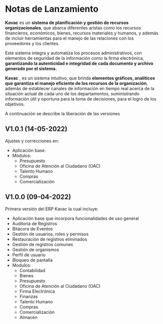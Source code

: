 # Notas de Lanzamiento

**Kavac** es un **sistema de planificación y gestión de recursos organizacionales**, que abarca diferentes aristas como los recursos financieros, económicos, bienes, recursos materiales y humanos, y además de incluir herramientas para el manejo de las relaciones con los proveedores y los clientes.

Este sistema integra y automatiza los procesos administrativos, con elementos de seguridad de la información como la firma electrónica, **garantizando la autenticidad e integridad de cada documento y archivo generado por el sistema.**

**Kavac** , es un sistema intuitivo, que brinda **elementos gráficos, analíticos que garantiza el manejo eficiente de los recursos de la organización**, además de establecer canales de información en tiempo real acerca de la situación actual de cada uno de los departamentos, suministrando información útil y oportuna para la toma de decisiones, para el logro de los objetivos.

A continuación se describe la liberación de las versiones

## V1.0.1 (14-05-2022)

Ajustes y correcciones en:

* Aplicación base.
* Módulos:
  * Presupuesto
  * Oficina de Atención al Ciudadano (OAC)
  * Talento Humano
  * Compras
  * Comercialización

## V1.0.0 (09-04-2022)

Primera versión del ERP Kavac la cual incluye:

* Aplicación base que incorpora funcionalidades de uso general
* Auditoria de Registros
* Bitácora de Eventos
* Gestión de usuarios, roles y permisos
* Restauración de registros eliminados
* Gestión de registros comunes
* Gestión de organismos
* Perfil de usuario
* Bloqueo de pantalla
* Modulos:
  * Contabilidad
  * Bienes
  * Presupuesto
  * Oficina de Atención al Ciudadano (OAC)
  * Firma Electrónica
  * Finanzas
  * Talento Humano
  * Compras
  * Comercialización
  * Almacén
